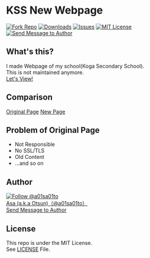 ﻿# KSS New Webpage

[![Fork Repo](https://img.shields.io/github/forks/a01sa01to/KSS-New?style=social&maxAge=3600)](https://github.com/a01sa01to/KSS-New/fork) [![Downloads](https://img.shields.io/github/downloads/a01sa01to/KSS-New/total, "Download")](https://github.com/a01sa01to/KSS-New/releases) [![Issues](https://img.shields.io/github/issues/a01sa01to/KSS-New?maxAge=3600, "Issues")](https://github.com/a01sa01to/KSS-New/issues) [![MIT License](https://img.shields.io/github/license/a01sa01to/KSS-New?maxAge=3600, "License")](https://github.com/a01sa01to/KSS-New/blob/master/LICENSE) [![Send Message to Author](https://img.shields.io/static/v1?style=flat&logo=twitter&label=Message&color=1da1f2&link=https%3A%2F%2Ftwitter.com%2Fmessages%2Fcompose%3Frecipient_id%3D4273512934&link=https%3A%2F%2Ftwitter.com%2Fmessages%2Fcompose%3Frecipient_id%3D4273512934&message=%40a01sa01to&maxAge=3600, "Send Message to Author")](https://twitter.com/messages/compose?recipient_id=4273512934)<br>

## What's this?

I made Webpage of my school(Koga Secondary School).<br>
This is not maintained anymore.<br>
[Let's View!](https://kss-new.a01sa01to.com)

## Comparison

[Original Page](http://www.koga-cs.ibk.ed.jp)
[New Page](https://kss-new.a01sa01to.com)

## Problem of Original Page

 - Not Responsible
 - No SSL/TLS
 - Old Content
 - ...and so on


## Author

[![Follow @a01sa01to](https://img.shields.io/twitter/follow/a01sa01to?label=Follow&style=social&maxAge=3600, "Follow")](https://twitter.com/intent/follow?screen_name=a01sa01to)<br>
[Asa (a.k.a Otsun)（@a01sa01to）](https://twitter.com/a01sa01to)<br>
[Send Message to Author](https://twitter.com/messages/compose?recipient_id=4273512934)

## License

This repo is under the MIT License.<br>
See [LICENSE](https://github.com/a01sa01to/KSS-New/blob/master/LICENSE) File.